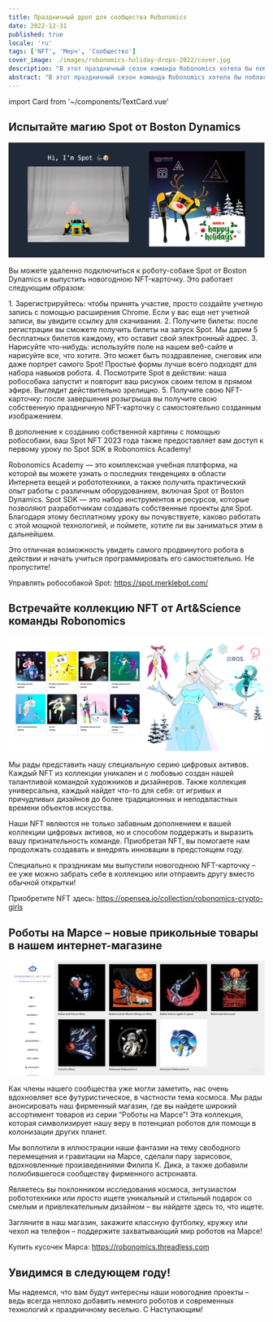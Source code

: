```yaml
---
title: Праздничный дроп для сообщества Robonomics
date: 2022-12-31
published: true
locale: 'ru'
tags: ['NFT', 'Мерч', 'Сообщество']
cover_image: ./images/robonomics-holiday-drops-2022/cover.jpg
description: "В этот праздничный сезон команда Robonomics хотела бы поблагодарить сообщество за поддержку и партнерство. Мы очень ценим возможность работать с такими замечательными людьми! Мы надеемся, что в Рождество и Новый год вы расслабляетесь и проводите время с близкими. Как всегда Robonomics стремится привнести инновации во все сфера жизни, в том числе в способы отметить праздники. И этот год не исключение – мы подготовили несколько интересных фишек из мира современных интернет-технологий и уже готовы поделиться с вами!"
abstract: "В этот праздничный сезон команда Robonomics хотела бы поблагодарить сообщество за поддержку и партнерство. Мы очень ценим возможность работать с такими замечательными людьми! Мы надеемся, что в Рождество и Новый год вы расслабляетесь и проводите время с близкими. Как всегда Robonomics стремится привнести инновации во все сфера жизни, в том числе в способы отметить праздники. И этот год не исключение – мы подготовили несколько интересных фишек из мира современных интернет-технологий и уже готовы поделиться с вами!"
---
```

import Card from '~/components/TextCard.vue'

## Испытайте магию Spot от Boston Dynamics

![nft-spot](./images/robonomics-holiday-drops-2022/1-nft-spot.png)

Вы можете удаленно подключиться к роботу-собаке Spot от Boston Dynamics и выпустить новогоднюю NFT-карточку. Это работает следующим образом:

<Card alignContent="left">
1.  Зарегистрируйтесь: чтобы принять участие, просто создайте учетную запись с помощью расширения Chrome. Если у вас еще нет учетной записи, вы увидите ссылку для скачивания.
</Card>

<Card alignContent="left">
2.  Получите билеты: после регистрации вы сможете получить билеты на запуск Spot. Мы дарим 5 бесплатных билетов каждому, кто оставит свой электронный адрес.
</Card>

<Card alignContent="left">
3.  Нарисуйте что-нибудь: используйте поле на нашем веб-сайте и нарисуйте все, что хотите. Это может быть поздравление, снеговик или даже портрет самого Spot! Простые формы лучше всего подходят для набора навыков робота.
</Card>

<Card alignContent="left">
4.  Посмотрите Spot в действии: наша робособака запустит и повторит ваш рисунок своим телом в прямом эфире. Выглядит действительно зрелищно.
</Card>

<Card alignContent="left">
5.  Получите свою NFT-карточку: после завершения розыгрыша вы получите свою собственную праздничную NFT-карточку с самостоятельно созданным изображением.
</Card>

В дополнение к созданию собственной картины с помощью робособаки, ваш Spot NFT 2023 года также предоставляет вам доступ к первому уроку по Spot SDK в Robonomics Academy!

Robonomics Academy — это комплексная учебная платформа, на которой вы можете узнать о последних тенденциях в области Интернета вещей и робототехники, а также получить практический опыт работы с различным оборудованием, включая Spot от Boston Dynamics. Spot SDK — это набор инструментов и ресурсов, которые позволяют разработчикам создавать собственные проекты для Spot. Благодаря этому бесплатному уроку вы почувствуете, каково работать с этой мощной технологией, и поймете, хотите ли вы заниматься этим в дальнейшем.

Это отличная возможность увидеть самого продвинутого робота в действии и начать учиться программировать его самостоятельно. Не пропустите!

Управлять робособакой Spot: https://spot.merklebot.com/ 

## Встречайте коллекцию NFT от Art&Science команды Robonomics

![nft-girl](./images/robonomics-holiday-drops-2022/2-nft-girl.png)

Мы рады представить нашу специальную серию цифровых активов. Каждый NFT из коллекции уникален и с любовью создан нашей талантливой командой художников и дизайнеров. Также коллекция универсальна, каждый найдет что-то для себя: от игривых и причудливых дизайнов до более традиционных и неподвластных времени объектов искусства.

Наши NFT являются не только забавным дополнением к вашей коллекции цифровых активов, но и способом поддержать и выразить вашу признательность команде. Приобретая NFT, вы помогаете нам продолжать создавать и внедрять инновации в предстоящем году.

Специально к праздникам мы выпустили новогоднюю NFT-карточку – ее уже можно забрать себе в коллекцию или отправить другу вместо обычной открытки!

Приобретите NFT здесь: https://opensea.io/collection/robonomics-crypto-girls

## Роботы на Марсе – новые прикольные товары в нашем интернет-магазине

![merch](./images/robonomics-holiday-drops-2022/3-merch.png)

Как члены нашего сообщества уже могли заметить, нас очень вдохновляет все футуристическое, в частности тема космоса. Мы рады анонсировать наш фирменный магазин, где вы найдете широкий ассортимент товаров из серии “Роботы на Марсе”! Эта коллекция, которая символизирует нашу веру в потенциал роботов для помощи в колонизации других планет.

Мы воплотили в иллюстрации наши фантазии на тему свободного перемещения и гравитации на Марсе, сделали пару зарисовок, вдохновленные произведениями Филипа К. Дика, а также добавили полюбившегося сообществу фирменного астронавта.

Являетесь вы поклонником исследования космоса, энтузиастом робототехники или просто ищете уникальный и стильный подарок со смелым и привлекательным дизайном – вы найдете здесь то, что ищете.

Загляните в наш магазин, закажите классную футболку, кружку или чехол на телефон – поддержите захватывающий мир роботов на Марсе!

Купить кусочек Марса: https://robonomics.threadless.com 

## Увидимся в следующем году!

Мы надеемся, что вам будут интересны наши новогодние проекты – ведь всегда неплохо добавить немного роботов и современных технологий к праздничному веселью. С Наступающим!
